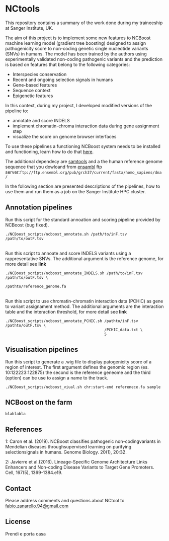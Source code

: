 # NCtools


This repository contains a summary of the work done during my traineeship at Sanger Institute, UK. 

The aim of this project is to implement some new features to [NCBoost](https://github.com/RausellLab/NCBoost) machine learning model (gradient tree boosting) designed to assign pathogenicity score to non-coding genetic single nucleotide variants (SNVs) in humans. The model has been trained by the authors using experimentally validated non-coding pathogenic variants and the prediction is based on features that belong to the following categories:

+ Interspecies conservation
+ Recent and ongoing selection signals in humans
+ Gene-based features
+ Sequence context
+ Epigenetic features

In this context, during my project, I developed modified versions of the pipeline to:

+ annotate and score INDELS
+ implement chromatin-chroma interaction data during gene assignment step
+ visualize the score on genome browser interfaces

To use these pipelines a functioning NCBoost system needs to be installed and functioning, learn how to do that [here](https://github.com/RausellLab/NCBoost).

The additional dependecy are [samtools](http://www.htslib.org/doc/samtools.html) and a the human reference genome sequence that you dowloand from [ensambl](https://grch37.ensembl.org/index.html) ftp server:`ftp://ftp.ensembl.org/pub/grch37/current/fasta/homo_sapiens/dna/`


In the following section are presented descriptions of the pipelines, how to use them and run them as a job on the Sanger Institute HPC cluster.


## Annotation pipelines

Run this script for the standard annoation and scoring pipeline provided by NCBoost (bug fixed).
```
./NCBoost_scripts/ncboost_annotate.sh /path/to/inF.tsv /path/to/outF.tsv 
```

\
Run this script to annoate and score INDELS variants using a rappresentative SNVs.
The additional argument is the reference genome, for more detail see **link** 
```
./NCBoost_scripts/ncboost_annotate_INDELS.sh /path/to/inF.tsv /path/to/outF.tsv \
                                             /pathto/reference_genome.fa
```

\
Run this script to use chromatin-chromatin interaction data (PCHiC) as gene to variant assignament method.
The additional arguments are the interaction table and the interaction threshold, for more detail see **link** 
```
./NCBoost_scripts/ncboost_annotate_PCHIC.sh /pathto/inF.tsv /pathto/outF.tsv \
                                            /PCHIC_data.txt \
                                            5
```


## Visualisation pipelines

Run this script to generate a .wig file to display patogenicity score of a region of interest.
The first argument defines the genomic region (es. 10:122223:122875) the second is the reference geneome and the third (option) can be use to assign a name to the track.

```
./NCBoost_scripts/ncboost_viual.sh chr:start-end referenece.fa sample
```


## NCBoost on the farm

```
blablabla
```


## References

1: Caron et al. (2019). NCBoost classifies pathogenic non-codingvariants in Mendelian diseases throughsupervised learning on purifying selectionsignals in humans. Genome Biology. 20(1), 20:32.

2: Javierre et al.(2016). Lineage-Specific Genome Architecture Links Enhancers and Non-coding Disease Variants to Target Gene Promoters. Cell, 167(5), 1369-1384.e19.

## Contact

Please address comments and questions about NCtool to fabio.zanarello.94@gmail.com

## License

Prendi e porta casa
